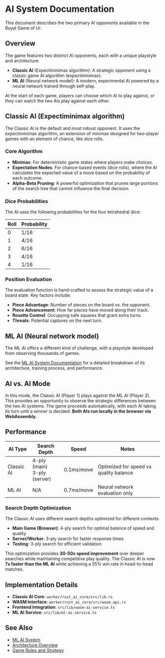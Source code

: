 # AI System Documentation

This document describes the two primary AI opponents available in the Royal Game of Ur.

## Overview

The game features two distinct AI opponents, each with a unique playstyle and architecture:

- **Classic AI** (Expectiminimax algorithm): A strategic opponent using a classic game AI algorithm (expectiminimax).
- **ML AI** (Neural network model): A modern, experimental AI powered by a neural network trained through self-play.

At the start of each game, players can choose which AI to play against, or they can watch the two AIs play against each other.

## Classic AI (Expectiminimax algorithm)

The Classic AI is the default and most robust opponent. It uses the expectiminimax algorithm, an extension of minimax designed for two-player games with an element of chance, like dice rolls.

### Core Algorithm

- **Minimax**: For deterministic game states where players make choices.
- **Expectation Nodes**: For chance-based events (dice rolls), where the AI calculates the expected value of a move based on the probability of each outcome.
- **Alpha-Beta Pruning**: A powerful optimization that prunes large portions of the search tree that cannot influence the final decision.

### Dice Probabilities

The AI uses the following probabilities for the four tetrahedral dice:

| Roll | Probability |
| ---- | ----------- |
| 0    | 1/16        |
| 1    | 4/16        |
| 2    | 6/16        |
| 3    | 4/16        |
| 4    | 1/16        |

### Position Evaluation

The evaluation function is hand-crafted to assess the strategic value of a board state. Key factors include:

- **Piece Advantage**: Number of pieces on the board vs. the opponent.
- **Piece Advancement**: How far pieces have moved along their track.
- **Rosette Control**: Occupying safe squares that grant extra turns.
- **Threats**: Potential captures on the next turn.

## ML AI (Neural network model)

The ML AI offers a different kind of challenge, with a playstyle developed from observing thousands of games.

See the [ML AI System Documentation](./ml-ai-system.md) for a detailed breakdown of its architecture, training process, and performance.

## AI vs. AI Mode

In this mode, the Classic AI (Player 1) plays against the ML AI (Player 2). This provides an opportunity to observe the strategic differences between the two AI systems. The game proceeds automatically, with each AI taking its turn until a winner is decided. **Both AIs run locally in the browser via WebAssembly.**

## Performance

| AI Type    | Search Depth | Speed | Notes                                       |
| ---------- | ------------ | ----- | ------------------------------------------- |
| Classic AI | 4-ply (main)<br>3-ply (server) | 0.1ms/move | Optimized for speed vs quality balance |
| ML AI      | N/A          | 0.7ms/move | Neural network evaluation only |

### Search Depth Optimization

The Classic AI uses different search depths optimized for different contexts:

- **Main Game (Browser)**: 4-ply search for optimal balance of speed and quality
- **Server/Worker**: 3-ply search for faster response times
- **Testing**: 3-ply search for efficient validation

This optimization provides **30-50x speed improvement** over deeper searches while maintaining competitive play quality. The Classic AI is now **7x faster than the ML AI** while achieving a 55% win rate in head-to-head matches.

## Implementation Details

- **Classic AI Core**: `worker/rust_ai_core/src/lib.rs`
- **WASM Interface**: `worker/rust_ai_core/src/wasm_api.rs`
- **Frontend Integration**: `src/lib/wasm-ai-service.ts`
- **ML AI Service**: `src/lib/ml-ai-service.ts`

## See Also

- [ML AI System](./ml-ai-system.md)
- [Architecture Overview](./architecture-overview.md)
- [Game Rules and Strategy](./game-rules-strategy.md)
